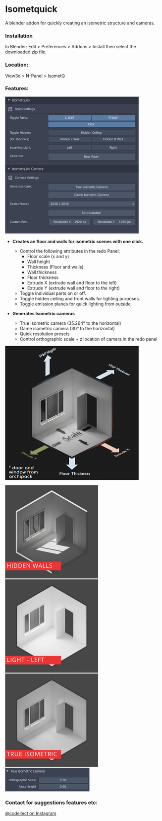 # Isometquick
A blender addon for quickly creating an isometric structure and cameras.

### Installation

In Blender: Edit > Preferences > Addons > Install then select the downloaded zip file.

### Location:
View3d > N-Panel > IsometQ

### Features:
![Panel](https://github.com/coffeestains/Isometquick/blob/master/images/panel.jpg)
- **Creates an floor and walls for isometric scenes with one click.**
	- Control the following attributes in the redo Panel:
		- Floor scale (x and y)
		- Wall height
		- Thickness (Floor and walls)
		- Wall thickness
		- Floor thickness
		- Extrude X (extrude wall and floor to the left)
		- Extrude Y (extrude wall and floor to the right)
	- Toggle individual parts on or off.
	- Toggle hidden ceiling and front walls for lighting purposes.
	- Toggle emission planes for quick lighting from outside.
	
- **Generates Isometric cameras**
	- True isometric camera (35.264° to the horizontal)
	- Game isometric camera (30° to the horizontal)
	- Quick resolution presets
	- Control orthographic scale + z location of camera in the redo panel

![Redo Panel](https://github.com/coffeestains/Isometquick/blob/master/images/redopanel.png)

![Hidden](https://github.com/coffeestains/Isometquick/blob/master/images/walls.gif)
![Light](https://github.com/coffeestains/Isometquick/blob/master/images/light.gif)
![Camera](https://github.com/coffeestains/Isometquick/blob/master/images/camera.gif)
![Iso redo](https://github.com/coffeestains/Isometquick/blob/master/images/iso_redo.jpg)
	
### Contact for suggestions features etc:
[@codellect on Instagram](https://www.instagram.com/codellect/)
